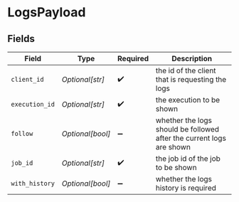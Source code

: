 # LogsPayload


## Fields

| Field                                                                | Type                                                                 | Required                                                             | Description                                                          |
| -------------------------------------------------------------------- | -------------------------------------------------------------------- | -------------------------------------------------------------------- | -------------------------------------------------------------------- |
| `client_id`                                                          | *Optional[str]*                                                      | :heavy_check_mark:                                                   | the id of the client that is requesting the logs                     |
| `execution_id`                                                       | *Optional[str]*                                                      | :heavy_check_mark:                                                   | the execution to be shown                                            |
| `follow`                                                             | *Optional[bool]*                                                     | :heavy_minus_sign:                                                   | whether the logs should be followed after the current logs are shown |
| `job_id`                                                             | *Optional[str]*                                                      | :heavy_check_mark:                                                   | the job id of the job to be shown                                    |
| `with_history`                                                       | *Optional[bool]*                                                     | :heavy_minus_sign:                                                   | whether the logs history is required                                 |
